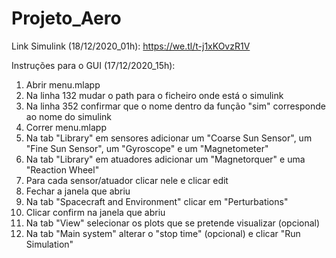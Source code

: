 # Projeto_Aero
 
Link Simulink (18/12/2020_01h):
https://we.tl/t-j1xKOvzR1V



Instruções para o GUI (17/12/2020_15h):

1. Abrir menu.mlapp
2. Na linha 132 mudar o path para o ficheiro onde está o simulink
3. Na linha 352 confirmar que o nome dentro da função "sim" corresponde ao nome do simulink
4. Correr menu.mlapp
5. Na tab "Library" em sensores adicionar um "Coarse Sun Sensor", um "Fine Sun Sensor", um "Gyroscope" e um "Magnetometer"
6. Na tab "Library" em atuadores adicionar um "Magnetorquer" e uma "Reaction Wheel"
7. Para cada sensor/atuador clicar nele e clicar edit
8. Fechar a janela que abriu
9. Na tab "Spacecraft and Environment" clicar em "Perturbations"
10. Clicar confirm na janela que abriu
11. Na tab "View" selecionar os plots que se pretende visualizar (opcional)
12. Na tab "Main system" alterar o "stop time" (opcional) e clicar "Run Simulation"
